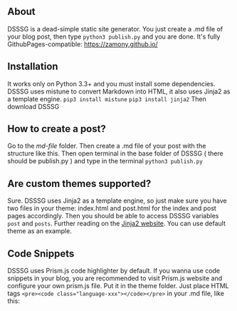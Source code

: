 ## About
DSSSG is a dead-simple static site generator. You just create a .md file of your blog post, then type
`python3 publish.py`
and you are done.
It's fully GithubPages-compatible: https://zamony.github.io/
## Installation
It works only on Python 3.3+ and you must install some dependencies. DSSSG uses mistune to convert Markdown into HTML, it also uses Jinja2 as a template engine.
    `pip3 install mistune`
    `pip3 install jinja2`
Then download DSSSG
## How to create a post?
Go to the *md-file* folder. Then create a .md file of your post with the structure like this. Then open terminal in the base folder of DSSSG ( there should be publish.py ) and type in the terminal `python3 publish.py`
## Are custom themes supported?
Sure. DSSSG uses Jinja2 as a template engine, so just make sure you have two files in your theme: index.html and post.html for the index and post pages accordingly.
Then you should be able to access DSSSG variables `post` and `posts`.
Further reading on the [Jinja2 website](http://jinja.pocoo.org/docs/2.9/templates/ "Jinja2 website").
You can use default theme as an example.
## Code Snippets
DSSSG uses Prism.js code highlighter by default. If you wanna use code snippets in your blog, you are recommended to visit Prism.js website and configure your own prism.js file. Put it in the theme folder.
Just place HTML tags `<pre><code class="language-xxx"></code></pre>` in your .md file, like this:
